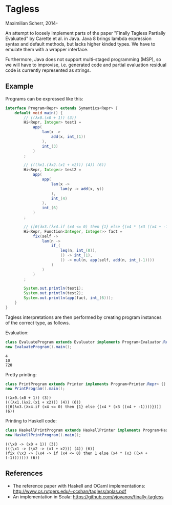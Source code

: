 Tagless
===

Maximilian Scherr, 2014-

An attempt to loosely implement parts of the paper "Finally Tagless Partially Evaluated" by Carette et al.
in Java. Java 8 brings lambda expression syntax and default methods, but lacks higher kinded types. We have to emulate them with a wrapper interface.

Furthermore, Java does not support multi-staged programming (MSP), so we will have to improvise, i.e. generated code and partial evaluation residual code is currently represented as strings.

Example
---

Programs can be expressed like this:
```Java
interface Program<Repr> extends Symantics<Repr> {
    default void main() {
        // ((λx0.(x0 + 1)) (3))
        Hi<Repr, Integer> test1 =
            app(
                lam(x ->
                    add(x, int_(1))
                ),
                int_(3)
            )
        ;

        // (((λx1.(λx2.(x1 + x2))) (4)) (6))
        Hi<Repr, Integer> test2 =
            app(
                app(
                    lam(x ->
                        lam(y -> add(x, y))
                    ),
                    int_(4)
                ),
                int_(6)
            )
        ;

        // ([θ(λx3.(λx4.if (x4 <= 0) then {1} else {(x4 * (x3 ((x4 + -1))))}))] (6))
        Hi<Repr, Function<Integer, Integer>> fact =
            fix(self ->
                lam(n ->
                    if_(
                        leq(n, int_(0)),
                        () -> int_(1),
                        () -> mul(n, app(self, add(n, int_(-1))))
                    )
                )
            )
        ;

        System.out.println(test1);
        System.out.println(test2);
        System.out.println(app(fact, int_(6)));
    }
}
```
Tagless interpretations are then performed by creating program instances of the correct type, as follows.

Evaluation:
```Java
class EvaluateProgram extends Evaluator implements Program<Evaluator.Repr> {}
new EvaluateProgram().main();
```
```
4
10
720
```
Pretty printing:
```Java
class PrintProgram extends Printer implements Program<Printer.Repr> {}
new PrintProgram().main();
```
```
((λx0.(x0 + 1)) (3))
(((λx1.(λx2.(x1 + x2))) (4)) (6))
([θ(λx3.(λx4.if (x4 <= 0) then {1} else {(x4 * (x3 ((x4 + -1))))}))] (6))
```

Printing to Haskell code:
```Java
class HaskellPrintProgram extends HaskellPrinter implements Program<HaskellPrinter.Repr> {}
new HaskellPrintProgram().main();
```
```
((\x0 -> (x0 + 1)) (3))
(((\x1 -> (\x2 -> (x1 + x2))) (4)) (6))
(fix (\x3 -> (\x4 -> if (x4 <= 0) then 1 else (x4 * (x3 ((x4 + (-1))))))) (6))
```

References
---

* The reference paper with Haskell and OCaml implementations: http://www.cs.rutgers.edu/~ccshan/tagless/aplas.pdf
* An implementation in Scala: https://github.com/vjovanov/finally-tagless
